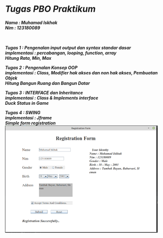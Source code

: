 # <i>Tugas PBO Praktikum</i>
<b><i>Nama : Muhamad Iskhak <i><b>
<br><b><i>Nim  : 123180089 <i><b>
  
<br><br><b>Tugas 1 : Pengenalan input output dan syntax standar dasar</b>
<br>implementasi : 
percabangan, looping, function, array
<br>Hitung Rata, Min, Max

<b>Tugas 2 : Pengenalan Konsep OOP</b>
<br>implementasi : 
Class, Modifier hak akses dan non hak akses,
Pembuatan Objek
<br>Hitung Bangun Ruang dan Bangun Datar


<b>Tugas 3 : INTERFACE dan Inheritance</b>
<br>implementasi : 
Class & Implements interface
<br>Duck Status in Game

<b>Tugas 4 : SWING</b>
<br>implementasi : 
Jframe
<br>Simple form registration
<br> <img src="https://github.com/iskhakmuhamad/tugas-pbo/blob/master/tugas4/tugas4.png" alt ="Screenshot Tugas 4" 
data-canonical-src="https://gyazo.com/eb5c5741b6a9a16c692170a41a49c858.png" width="500" height="350" />
